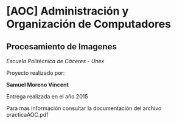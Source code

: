 # [AOC]  Administración y Organización de Computadores

## Procesamiento de Imagenes

*Escuela Politécnica de Cáceres - Unex*

Proyecto realizado por:

**Samuel Moreno Vincent**

Entrega realizada en el año 2015

Para mas información consultar la documentación del archivo practicaAOC.pdf
